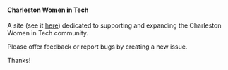 #### Charleston Women in Tech


A site (see it [here](https://chswomenintech.herokuapp.com)) dedicated to supporting and expanding the Charleston Women in Tech community.

Please offer feedback or report bugs by creating a new issue.

Thanks!
